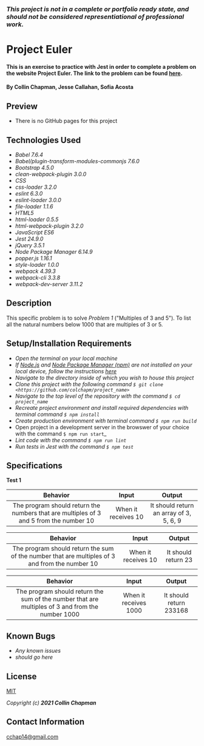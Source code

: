 ### _This project is not in a complete or portfolio ready state, and should not be considered representiational of professional work._


# Project Euler

#### This is an exercise to practice with Jest in order to complete a problem on the website Project Euler. The link to the problem can be found [here](https://projecteuler.net/problem=1).

#### By Collin Chapman, Jesse Callahan, Sofia Acosta

## Preview

  * There is no GitHub pages for this project

## Technologies Used

* _Babel 7.6.4_
* _Babel/plugin-transform-modules-commonjs 7.6.0_
* _Bootstrap 4.5.0_
* _clean-webpack-plugin 3.0.0_
* _CSS_
* _css-loader 3.2.0_
* _eslint 6.3.0_
* _eslint-loader 3.0.0_
* _file-loader 1.1.6_
* _HTML5_
* _html-loader 0.5.5_
* _html-webpack-plugin 3.2.0_
* _JavaScript ES6_
* _Jest 24.9.0_
* _jQuery 3.5.1_
* _Node Package Manager 6.14.9_
* _popper.js 1.16.1_
* _style-loader 1.0.0_
* _webpack 4.39.3_
* _webpack-cli 3.3.8_
* _webpack-dev-server 3.11.2_

## Description

This specific problem is to solve _Problem 1_ ("Multiples of 3 and 5"). To list all the natural numbers below 1000 that are multiples of 3 or 5. 

## Setup/Installation Requirements

* _Open the terminal on your local machine_
* _If [Node.js](https://nodejs.org/en/) and [Node Package Manager (npm)](https://www.npmjs.com/) are not installed on your local device, follow the instructions [here](https://www.learnhowtoprogram.com/intermediate-javascript/getting-started-with-javascript/installing-node-js)_
* _Navigate to the directory inside of which you wish to house this project_
* _Clone this project with the following command  `$ git clone <https://github.com/colchapm/project_name>`_
* _Navigate to the top level of the repository with the command `$ cd project_name`_
* _Recreate project environment and install required dependencies with terminal command `$ npm install`_
* _Create production environment with terminal command `$ npm run build`_
* Open project in a development server in the browswer of your choice with the command `$ npm run start`_
* _Lint code with the command `$ npm run lint`_
* _Run tests in Jest with the command `$ npm test`_

## Specifications

**Test 1**

| Behavior | Input | Output |
|:---: |:---:|:---:|
| The program should return the numbers that are multiples of 3 and 5 from the number 10 | When it receives 10 | It should return an array of 3, 5, 6, 9|

| Behavior | Input | Output |
|:---: |:---:|:---:|
| The program should return the sum of the number that are multiples of 3 and from the number 10 | When it receives 10 | It should return 23|

| Behavior | Input | Output |
|:---: |:---:|:---:|
| The program should return the sum of the number that are multiples of 3 and from the number 1000 | When it receives 1000 | It should return 233168|

## Known Bugs

* _Any known issues_
* _should go here_

## License

[MIT](https://choosealicense.com/licenses/mit/)

_Copyright (c) **2021 Collin Chapman**_

## Contact Information

cchap14@gmail.com